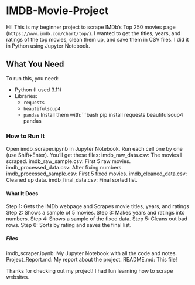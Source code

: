 # IMDB-Movie-Project
Hi! This is my beginner project to scrape IMDb’s Top 250 movies page (`https://www.imdb.com/chart/top/`). I wanted to get the titles, years, and ratings of the top movies, clean them up, and save them in CSV files. I did it in Python using Jupyter Notebook.
## What You Need
To run this, you need:
- Python (I used 3.11)
- Libraries:
  - `requests`
  - `beautifulsoup4`
  - `pandas`
Install them with:```bash
pip install requests beautifulsoup4 pandas

###  How to Run It
Open imdb_scraper.ipynb in Jupyter Notebook.
Run each cell one by one (use Shift+Enter).
You’ll get these files:
imdb_raw_data.csv: The movies I scraped.
imdb_raw_sample.csv: First 5 raw movies.
imdb_processed_data.csv: After fixing numbers.
imdb_processed_sample.csv: First 5 fixed movies.
imdb_cleaned_data.csv: Cleaned up data.
imdb_final_data.csv: Final sorted list.

#### What It Does
Step 1: Gets the IMDb webpage and Scrapes movie titles, years, and ratings 
Step 2: Shows a sample of 5 movies.
Step 3: Makes years and ratings into numbers.
Step 4: Shows a sample of the fixed data.
Step 5: Cleans out bad rows.
Step 6: Sorts by rating and saves the final list.

##### Files
imdb_scraper.ipynb: My Jupyter Notebook with all the code and notes.
Project_Report.md: My report about the project.
README.md: This file!

Thanks for checking out my project! I had fun learning how to scrape websites.
